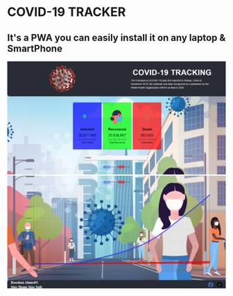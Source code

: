 # COVID-19 TRACKER

## It's a PWA you can easily install it on any laptop & SmartPhone

<a href="covid19-project.netlify.app" target="_blank" />


<img src="./images/1.png" alt="Screenshot" />


<img src="./images/2.png" alt="Screenshot1" />